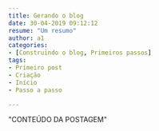 ```yaml
---
title: Gerando o blog
date: 30-04-2019 09:12:12
resume: "Um resumo"
author: a1
categories:
- [Construindo o blog, Primeiros passos]
tags:
- Primeiro post
- Criação
- Início
- Passo a passo

---
```



"CONTEÚDO DA POSTAGEM"
